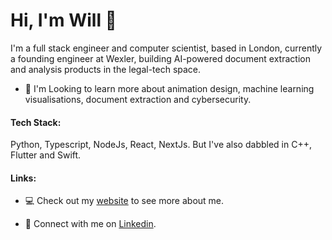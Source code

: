 # Hi, I'm Will 👋

I'm a full stack engineer and computer scientist, based in London, currently a founding engineer at Wexler, building AI-powered document extraction and analysis products in the legal-tech space. 

- 🌱 I'm Looking to learn more about animation design, machine learning visualisations, document extraction and cybersecurity.

#### Tech Stack:
Python, Typescript, NodeJs, React, NextJs. But I've also dabbled in C++, Flutter and Swift.

#### Links:
- :computer: Check out my [website](https://www.will-thomson.com/) to see more about me.

- 🤝 Connect with me on [Linkedin](https://www.linkedin.com/in/william-p-thomson/).

